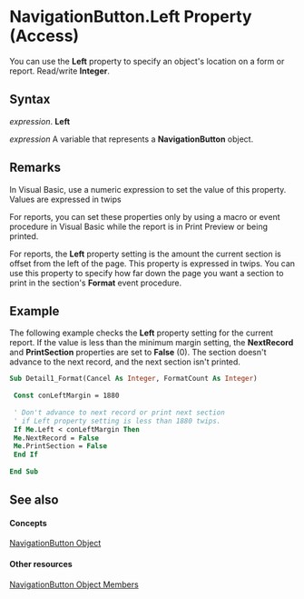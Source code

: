 
# NavigationButton.Left Property (Access)

You can use the  **Left** property to specify an object's location on a form or report. Read/write **Integer**.


## Syntax

 _expression_. **Left**

 _expression_ A variable that represents a **NavigationButton** object.


## Remarks

In Visual Basic, use a numeric expression to set the value of this property. Values are expressed in twips

For reports, you can set these properties only by using a macro or event procedure in Visual Basic while the report is in Print Preview or being printed.

For reports, the  **Left** property setting is the amount the current section is offset from the left of the page. This property is expressed in twips. You can use this property to specify how far down the page you want a section to print in the section's **Format** event procedure.


## Example

The following example checks the  **Left** property setting for the current report. If the value is less than the minimum margin setting, the **NextRecord** and **PrintSection** properties are set to **False** (0). The section doesn't advance to the next record, and the next section isn't printed.


```vb
Sub Detail1_Format(Cancel As Integer, FormatCount As Integer) 
 
 Const conLeftMargin = 1880 
 
 ' Don't advance to next record or print next section 
 ' if Left property setting is less than 1880 twips. 
 If Me.Left < conLeftMargin Then 
 Me.NextRecord = False 
 Me.PrintSection = False 
 End If 
 
End Sub
```


## See also


#### Concepts


[NavigationButton Object](ac6ba9b4-45aa-0d92-d01d-fd8e8b9cede6.md)
#### Other resources


[NavigationButton Object Members](e1d63e3c-ee09-4302-21dc-96fa76cf50fd.md)

